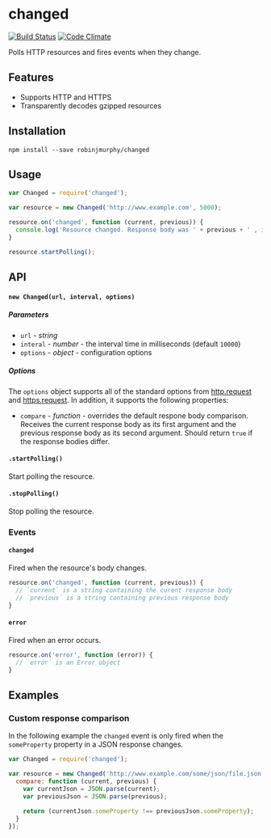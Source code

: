 # changed

[![Build Status](https://travis-ci.org/robinjmurphy/changed.png?branch=master)](https://travis-ci.org/robinjmurphy/changed) [![Code Climate](https://codeclimate.com/github/robinjmurphy/changed.png)](https://codeclimate.com/github/robinjmurphy/changed)

Polls HTTP resources and fires events when they change.

## Features

* Supports HTTP and HTTPS
* Transparently decodes gzipped resources

## Installation

```
npm install --save robinjmurphy/changed
```

## Usage

```javascript
var Changed = require('changed');

var resource = new Changed('http://www.example.com', 5000);

resource.on('changed', function (current, previous)) {
  console.log('Resource changed. Response body was ' + previous + ' , is now' + current + '.');
}

resource.startPolling();
```

## API

#### `new Changed(url, interval, options)`

##### Parameters

* `url` - _string_
* `interal` - _number_ - the interval time in milliseconds (default `10000`)
* `options` - _object_ - configuration options

##### Options

The `options` object supports all of the standard options from [http.request](http://nodejs.org/api/http.html#http_http_request_options_callback) and [https.request](http://nodejs.org/api/https.html#https_https_request_options_callback). In addition, it supports the following properties:

* `compare` - _function_ - overrides the default respone body comparison. Receives the current response body as its first argument and the previous response body as its second argument. Should return `true` if the response bodies differ.


#### `.startPolling()`

Start polling the resource.

#### `.stopPolling()`

Stop polling the resource.


### Events

#### `changed`

Fired when the resource's body changes.

```javascript
resource.on('changed', function (current, previous)) {
  // `current` is a string containing the curent response body
  // `previous` is a string containing previous response body 
}
```

#### `error`

Fired when an error occurs.

```javascript
resource.on('error', function (error)) {
  // `error` is an Error object
}
```

## Examples

### Custom response comparison

In the following example the `changed` event is only fired when the `someProperty` property in a JSON response changes.

```javascript
var Changed = require('changed');

var resource = new Changed('http://www.example.com/some/json/file.json', 5000, {
  compare: function (current, previous) {
    var currentJson = JSON.parse(current);
    var previousJson = JSON.parse(previous);
    
    return (currentJson.someProperty !== previousJson.someProperty);
  }
});
```